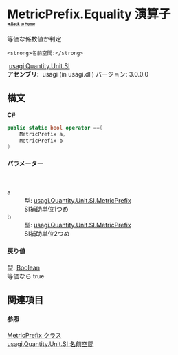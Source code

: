 # MetricPrefix.Equality 演算子 <div style="font-size:30%"><a href="https://github.com/usagi/usagi.cs/blob/master/docs/Home.md">≪Back to Home</a></div> 

等価な係数値か判定


    <strong>名前空間:</strong>
&nbsp;<a href="N_usagi_Quantity_Unit_SI.md">usagi.Quantity.Unit.SI</a><br /><strong>アセンブリ:</strong>
&nbsp;usagi (in usagi.dll) バージョン: 3.0.0.0

## 構文

**C#**<br />
``` C#
public static bool operator ==(
	MetricPrefix a,
	MetricPrefix b
)
```


#### パラメーター
&nbsp;<dl><dt>a</dt><dd>型: <a href="T_usagi_Quantity_Unit_SI_MetricPrefix.md">usagi.Quantity.Unit.SI.MetricPrefix</a><br />SI補助単位1つめ</dd><dt>b</dt><dd>型: <a href="T_usagi_Quantity_Unit_SI_MetricPrefix.md">usagi.Quantity.Unit.SI.MetricPrefix</a><br />SI補助単位2つめ</dd></dl>

#### 戻り値
型: <a href="http://msdn2.microsoft.com/ja-jp/library/a28wyd50" target="_blank">Boolean</a><br />等価なら true

## 関連項目


#### 参照
<a href="T_usagi_Quantity_Unit_SI_MetricPrefix.md">MetricPrefix クラス</a><br /><a href="N_usagi_Quantity_Unit_SI.md">usagi.Quantity.Unit.SI 名前空間</a><br />